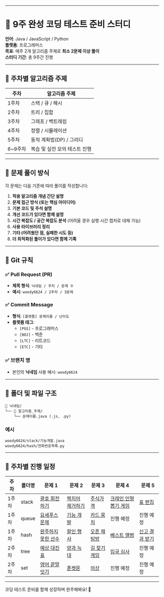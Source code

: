 -----

# 📘 9주 완성 코딩 테스트 준비 스터디
**언어**: Java / JavaScript / Python <br>
**플랫폼**: 프로그래머스 <br>
**목표**: 매주 2개 알고리즘 주제로 **최소 2문제 이상 풀이** <br>
**스터디 기간**: 총 9주간 진행 <br>

-----

## 📅 주차별 알고리즘 주제

| 주차 | 알고리즘 주제 |
|---|---|
| 1주차 | 스택 / 큐 / 해시 |
| 2주차 | 트리 / 집합 |
| 3주차 | 그래프 / 백트래킹 |
| 4주차 | 정렬 / 시뮬레이션 |
| 5주차 | 동적 계획법(DP) / 그리디 |
| 6\~9주차 | 복습 및 실전 모의 테스트 진행 |

-----

## 🧠 문제 풀이 방식

각 문제는 다음 기준에 따라 풀이를 작성합니다:

1.  **적용 알고리즘 개념 간단 설명**
2.  **문제 접근 방식 (또는 핵심 아이디어)**
3.  **기본 코드 및 주석 설명**
4.  **개선 코드가 있다면 함께 설명**
5.  **시간 복잡도 / 공간 복잡도 분석**
    (어려울 경우 실행 시간 캡처로 대체 가능)
6.  **사용 라이브러리 정리**
7.  **기타 (어려웠던 점, 실패한 시도 등)**
8.  **더 최적화된 풀이가 있다면 함께 기록**

-----

## 📌 Git 규칙

### ✅ Pull Request (PR)

  * **제목 형식**: `닉네임 / 주차 / 문제 수`
  * **예시**: `woody6624 / 2주차 / 3문제`

### ✅ Commit Message

  * **형식**: `[플랫폼] 문제이름 / 난이도`
  * **플랫폼 태그**:
      * `[PGS]` - 프로그래머스
      * `[BOJ]` - 백준
      * `[LTC]` - 리트코드
      * `[ETC]` - 기타

### ✅ 브랜치 명

  * 본인의 **닉네임** 사용
    예시: `woody6624`

-----

## 📂 폴더 및 파일 구조

```
📁 닉네임/
└── 📁 알고리즘_주제/
    └── 문제이름.java (.js, .py)
```

### 예시

```
woody6624/stack/기능개발.java
woody6624/hash/전화번호목록.py
```

-----

## 🚀 주차별 진행 일정 

| 주차 | 폴더명 | 문제 1 | 문제 2 | 문제 3 | 문제 4 | 문제 5 |
|---|---|---|---|---|---|---|
| 1주차 | stack | [괄호 회전하기](https://school.programmers.co.kr/learn/courses/30/lessons/76502) | [짝지어 제거하기](https://school.programmers.co.kr/learn/courses/30/lessons/12973) | [주식가격](https://school.programmers.co.kr/learn/courses/30/lessons/42584?language=python3?language=python3) | [크레인 인형뽑기 게임](https://school.programmers.co.kr/learn/courses/30/lessons/64061) | [표 편집](https://school.programmers.co.kr/learn/courses/30/lessons/81303?language=python&gad_source=1&gad_campaignid=22199869887&gbraid=0AAAAAC_c4nBhlCfaUxmyz-tbbGFdPep-v&gclid=CjwKCAjwprjDBhBTEiwA1m1d0nhO9hueoT4-0Ggskxmplgbp83XAfnMw0BKjNGqy_D_zLxueAXamChoCsOEQAvD_BwE) |
| 1주차 | queue | [요세푸스 문제](https://www.acmicpc.net/problem/1158) | [기능 개발](https://school.programmers.co.kr/learn/courses/30/lessons/42586?gad_source=1&gad_campaignid=22366107751&gbraid=0AAAAAC_c4nDClRPieksWM_BhlaRPapxgX&gclid=CjwKCAjwprjDBhBTEiwA1m1d0qschimKA7OGEY8_XJYWyyaiA-SStTSrpA36d1eEa32oWQc-j-tB4BoC7yQQAvD_BwE) | [카드 뭉치](https://school.programmers.co.kr/learn/courses/30/lessons/159994?gad_source=1&gad_campaignid=22366107751&gbraid=0AAAAAC_c4nDClRPieksWM_BhlaRPapxgX&gclid=CjwKCAjwprjDBhBTEiwA1m1d0oukse85ZxqT6yZLmxICtmGZJEfPx2r-3pmSpsR3KNjiSCAIWgoMvxoC9xcQAvD_BwE) | 진행 예정 | 진행 예정 |
| 1주차 | hash | [완주하지 못한 선수](https://school.programmers.co.kr/learn/courses/30/lessons/42576) | [할인 행사](https://school.programmers.co.kr/learn/courses/30/lessons/131127?gad_source=1&gad_campaignid=22366107751&gbraid=0AAAAAC_c4nDClRPieksWM_BhlaRPapxgX&gclid=CjwKCAjwprjDBhBTEiwA1m1d0nM9OSSygjnx5PD40VVrkfcLHX8p1JQ4jMioR_K7tvqM0bT8tJTrTRoCC4kQAvD_BwE) | [오픈 채팅방](https://school.programmers.co.kr/learn/courses/30/lessons/42888?gad_source=1&gad_campaignid=22366107751&gbraid=0AAAAAC_c4nDClRPieksWM_BhlaRPapxgX&gclid=CjwKCAjwprjDBhBTEiwA1m1d0lwE8Ep_nV0tCfoDOpvo7qZ7JmTpkkwsfaNAheth2ku90myBwgHCpRoC3m0QAvD_BwE) | [베스트 앨범](https://school.programmers.co.kr/learn/courses/30/lessons/42579?gad_source=1&gad_campaignid=22366107751&gbraid=0AAAAAC_c4nDClRPieksWM_BhlaRPapxgX&gclid=CjwKCAjwprjDBhBTEiwA1m1d0uCvYxaWLaGTXvYByZvURINugAYj2BcALVhkMDxMpWLgWUK-YKleHhoCryAQAvD_BwE) | [신고 결과 받기](https://school.programmers.co.kr/learn/courses/30/lessons/92334) |
| 2주차 | tree | [예상 대진표](https://school.programmers.co.kr/learn/courses/30/lessons/12985) | [양과 늑대](https://school.programmers.co.kr/learn/courses/30/lessons/92343) | [길 찾기 게임](https://school.programmers.co.kr/learn/courses/30/lessons/42892) | [입국 심사](https://school.programmers.co.kr/learn/courses/30/lessons/43238) | 진행 예정 |
| 2주차 | set | [영어 끝말잇기](https://school.programmers.co.kr/learn/courses/30/lessons/12981) | [폰켓몬](https://school.programmers.co.kr/learn/courses/30/lessons/1845) | [의상](https://school.programmers.co.kr/learn/courses/30/lessons/42578) | 진행 예정 | 진행 예정 |


-----

코딩 테스트 준비를 함께 성장하며 완주해봐요\! 💪
